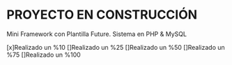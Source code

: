 # PROYECTO EN CONSTRUCCIÓN
Mini Framework con Plantilla Future. Sistema en PHP &amp; MySQL


[x]Realizado un %10
[]Realizado un %25
[]Realizado un %50
[]Realizado un %75
[]Realizado un %100
